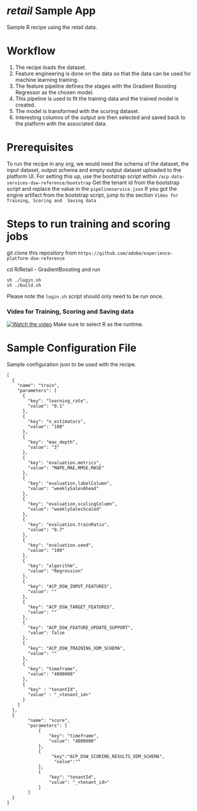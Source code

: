 # _retail_ Sample App

Sample R recipe using the retail data.

# Workflow
 
1. The recipe loads the dataset.
2. Feature engineering is done on the data so that the data can be used for machine learning training. 
3. The feature pipeline defines the stages with the Gradient Boosting Regressor as the chosen model.
4. This pipeline is used to fit the training data and the trained model is created. 
5. The model is transformed with the scoring dataset. 
6. Interesting columns of the output are then selected and saved back to the platform with the associated data.

# Prerequisites

To run the recipe in any org, we would need the schema of the dataset, the input dataset, 
output schema and empty output dataset uploaded to the platform UI. For setting this up, use the bootstrap script 
within `/acp-data-services-dsw-reference/bootstrap`
Get the tenant id from the bootstrap script and replace the value in the `pipelineservice.json` 
If you got the engine artifact from the bootstrap script, jump to the section `Video for Training, Scoring and 
Saving data`

# Steps to run training and scoring jobs

git clone this repository from `https://github.com/adobe/experience-platform-dsw-reference`

cd R/Retail - GradientBoosting and run

```
sh ./login.sh
sh ./build.sh
```

Please note the `login.sh` script should only need to be run once.


### Video for Training, Scoring and Saving data
[![Watch the video](../../docs/images/HomePage.png)](https://youtu.be/rur0jkqhvno)
Make sure to select R as the runtime.
# Sample Configuration File
Sample configuration json to be used with the recipe.
```
[
  {
    "name": "train",
    "parameters": [
      {
        "key": "learning_rate",
        "value": "0.1"
      },
      {
        "key": "n_estimators",
        "value": "100"
      },
      {
        "key": "max_depth",
        "value": "3"
      },
      {
        "key": "evaluation.metrics",
        "value": "MAPE,MAE,RMSE,MASE"
      },
      {
        "key": "evaluation.labelColumn",
        "value": "weeklySalesAhead"
      },
      {
        "key": "evaluation.scalingColumn",
        "value": "weeklySalesScaled"
      },
      {
        "key": "evaluation.trainRatio",
        "value": "0.7"
      },
      {
        "key": "evaluation.seed",
        "value": "100"
      },
      {
        "key": "algorithm",
        "value": "Regression"
      },
      {
        "key": "ACP_DSW_INPUT_FEATURES",
        "value": ""
      },
      {
        "key": "ACP_DSW_TARGET_FEATURES",
        "value": ""
      },
      {
        "key": "ACP_DSW_FEATURE_UPDATE_SUPPORT",
        "value": false
      },
      {
        "key": "ACP_DSW_TRAINING_XDM_SCHEMA",
        "value": ""
      },
      {
        "key": "timeframe",
        "value": "4000000"
      },
      {
        "key" : "tenantId",
        "value" : "_<tenant_id>"
      }
  	]
  },
  {
        "name": "score",
        "parameters": [
            {
                "key": "timeframe",
                "value": "4000000"
            },
            {
                 "key":"ACP_DSW_SCORING_RESULTS_XDM_SCHEMA",
                  "value":""
            },
            {
                "key": "tenantId",
                "value": "_<tenant_id>"
            }
        ]
  }
]

```
